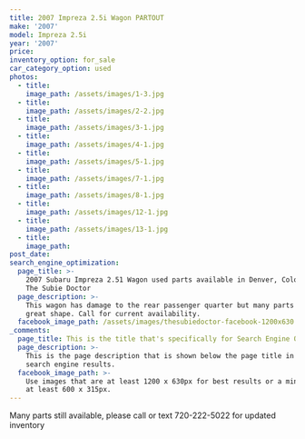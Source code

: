 ```yaml
---
title: 2007 Impreza 2.5i Wagon PARTOUT
make: '2007'
model: Impreza 2.5i
year: '2007'
price:
inventory_option: for_sale
car_category_option: used
photos:
  - title:
    image_path: /assets/images/1-3.jpg
  - title:
    image_path: /assets/images/2-2.jpg
  - title:
    image_path: /assets/images/3-1.jpg
  - title:
    image_path: /assets/images/4-1.jpg
  - title:
    image_path: /assets/images/5-1.jpg
  - title:
    image_path: /assets/images/7-1.jpg
  - title:
    image_path: /assets/images/8-1.jpg
  - title:
    image_path: /assets/images/12-1.jpg
  - title:
    image_path: /assets/images/13-1.jpg
  - title:
    image_path:
post_date:
search_engine_optimization:
  page_title: >-
    2007 Subaru Impreza 2.51 Wagon used parts available in Denver, Colorado at
    The Subie Doctor
  page_description: >-
    This wagon has damage to the rear passenger quarter but many parts are in
    great shape. Call for current availability.
  facebook_image_path: /assets/images/thesubiedoctor-facebook-1200x630.png
_comments:
  page_title: This is the title that's specifically for Search Engine Optimization.
  page_description: >-
    This is the page description that is shown below the page title in the
    search engine results.
  facebook_image_path: >-
    Use images that are at least 1200 x 630px for best results or a minimum of
    at least 600 x 315px.
---
```


Many parts still available, please call or text 720-222-5022 for updated inventory